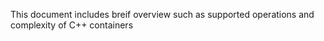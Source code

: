 This document includes breif overview such as supported operations and complexity of C++ containers


